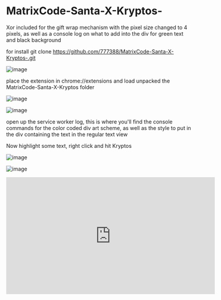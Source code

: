 # MatrixCode-Santa-X-Kryptos-
Xor included for the gift wrap mechanism with the pixel size changed to 4 pixels, as well as a console log on what to add into the div for green text and black background

for install git clone https://github.com/777388/MatrixCode-Santa-X-Kryptos-.git

![image](https://github.com/777388/MatrixCode-Santa-X-Kryptos-/assets/96343159/215030bb-fc0b-4831-9154-0c99c461fab2)

place the extension in chrome://extensions and load unpacked the MatrixCode-Santa-X-Kryptos folder

![image](https://github.com/777388/MatrixCode-Santa-X-Kryptos-/assets/96343159/ad0f4d55-6896-4ccd-8a01-9877e5bcf8e3)

![image](https://github.com/777388/MatrixCode-Santa-X-Kryptos-/assets/96343159/42b7a19a-7ac8-40dc-8575-1524d1733276)

open up the service worker log, this is where you'll find the console commands for the color coded div art scheme, as well as the style to put in the div containing the text in the regular text view

Now highlight some text, right click and hit Kryptos

![image](https://github.com/777388/MatrixCode-Santa-X-Kryptos-/assets/96343159/c528f44f-148c-4a74-a54f-fca4348eb9cc)

![image](https://github.com/777388/MatrixCode-Santa-X-Kryptos-/assets/96343159/0b542ac1-10da-4288-8e72-afe848198387)

<iframe width="560" height="315" src="https://www.youtube.com/embed/Gor7SCevb08?si=V7_KmwhHgZ2Ktjed" title="YouTube video player" frameborder="0" allow="accelerometer; autoplay; clipboard-write; encrypted-media; gyroscope; picture-in-picture; web-share" allowfullscreen></iframe>
